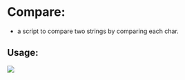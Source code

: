# Compare:

-   a script to compare two strings by comparing each char.

## Usage:
<p><img src="https://cdn.discordapp.com/attachments/638844015084568597/727928756672528494/unknown.png"></p>
